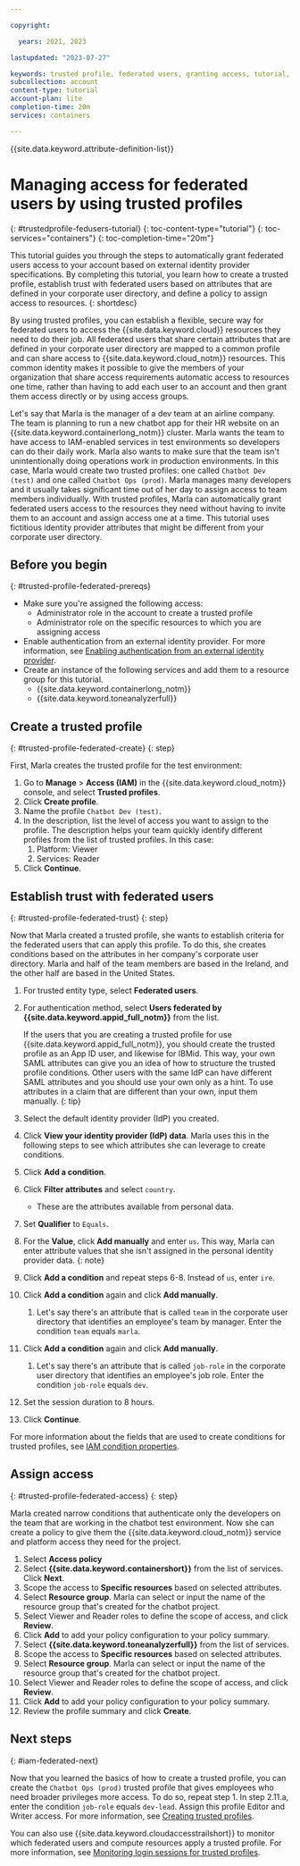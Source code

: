 ```yaml
---

copyright:

  years: 2021, 2023

lastupdated: "2023-07-27"

keywords: trusted profile, federated users, granting access, tutorial, IAM trusted profile, trust relationship, establish trust, trust policy, trusted entity, assume access, apply access
subcollection: account
content-type: tutorial
account-plan: lite 
completion-time: 20m
services: containers

---
```


{{site.data.keyword.attribute-definition-list}}

# Managing access for federated users by using trusted profiles
{: #trustedprofile-fedusers-tutorial}
{: toc-content-type="tutorial"} 
{: toc-services="containers"}
{: toc-completion-time="20m"}

This tutorial guides you through the steps to automatically grant federated users access to your account based on external identity provider specifications. By completing this tutorial, you learn how to create a trusted profile, establish trust with federated users based on attributes that are defined in your corporate user directory, and define a policy to assign access to resources.
{: shortdesc}

By using trusted profiles, you can establish a flexible, secure way for federated users to access the {{site.data.keyword.cloud}} resources they need to do their job. All federated users that share certain attributes that are defined in your corporate user directory are mapped to a common profile and can share access to {{site.data.keyword.cloud_notm}} resources. This common identity makes it possible to give the members of your organization that share access requirements automatic access to resources one time, rather than having to add each user to an account and then grant them access directly or by using access groups.

Let's say that Marla is the manager of a dev team at an airline company. The team is planning to run a new chatbot app for their HR website on an {{site.data.keyword.containerlong_notm}} cluster. Marla wants the team to have access to IAM-enabled services in test environments so developers can do their daily work. Marla also wants to make sure that the team isn't unintentionally doing operations work in production environments. In this case, Marla would create two trusted profiles: one called `Chatbot Dev (test)` and one called `Chatbot Ops (prod)`. Marla manages many developers and it usually takes significant time out of her day to assign access to team members individually. With trusted profiles, Marla can automatically grant federated users access to the resources they need without having to invite them to an account and assign access one at a time. This tutorial uses fictitious identity provider attributes that might be different from your corporate user directory. 

## Before you begin
{: #trusted-profile-federated-prereqs}

* Make sure you're assigned the following access: 
   * Administrator role in the account to create a trusted profile
   * Administrator role on the specific resources to which you are assigning access
* Enable authentication from an external identity provider. For more information, see [Enabling authentication from an external identity provider](/docs/account?topic=account-idp-integration).
* Create an instance of the following services and add them to a resource group for this tutorial.
   * {{site.data.keyword.containerlong_notm}}
   * {{site.data.keyword.toneanalyzerfull}}

## Create a trusted profile
{: #trusted-profile-federated-create}
{: step}

First, Marla creates the trusted profile for the test environment:

1. Go to **Manage** > **Access (IAM)** in the {{site.data.keyword.cloud_notm}} console, and select **Trusted profiles**.
2. Click **Create profile**.
3. Name the profile `Chatbot Dev (test)`.
4. In the description, list the level of access you want to assign to the profile. The description helps your team quickly identify different profiles from the list of trusted profiles. In this case:
   1. Platform: Viewer
   2. Services: Reader
5. Click **Continue**.

## Establish trust with federated users 
{: #trusted-profile-federated-trust}
{: step}

Now that Marla created a trusted profile, she wants to establish criteria for the federated users that can apply this profile. To do this, she creates conditions based on the attributes in her company's corporate user directory. Marla and half of the team members are based in the Ireland, and the other half are based in the United States. 

1. For trusted entity type, select **Federated users**.
1. For authentication method, select **Users federated by {{site.data.keyword.appid_full_notm}}** from the list.

   If the users that you are creating a trusted profile for use {{site.data.keyword.appid_full_notm}}, you should create the trusted profile as an App ID user, and likewise for IBMid. This way, your own SAML attributes can give you an idea of how to structure the trusted profile conditions. Other users with the same IdP can have different SAML attributes and you should use your own only as a hint. To use attributes in a claim that are different than your own, input them manually. 
   {: tip}

1. Select the default identity provider (IdP) you created.
1. Click **View your identity provider (IdP) data**. Marla uses this in the following steps to see which attributes she can leverage to create conditions.
1. Click **Add a condition**.
1. Click **Filter attributes** and select `country`.
    * These are the attributes available from personal data.
1. Set **Qualifier** to `Equals`.
1. For the **Value**, click **Add manually** and enter `us`.
    This way, Marla can enter attribute values that she isn't assigned in the personal identity provider data.
    {: note}

1. Click **Add a condition** and repeat steps 6-8. Instead of `us`, enter `ire`.
1. Click **Add a condition** again and click **Add manually**. 
    1. Let's say there's an attribute that is called `team` in the corporate user directory that identifies an employee's team by manager. Enter the condition `team` equals `marla`.
1. Click **Add a condition** again and click **Add manually**. 
    1. Let's say there's an attribute that is called `job-role` in the corporate user directory that identifies an employee's job role. Enter the condition `job-role` equals `dev`.
1. Set the session duration to 8 hours.
1. Click **Continue**.

For more information about the fields that are used to create conditions for trusted profiles, see [IAM condition properties](/docs/account?topic=account-iam-condition-properties).

## Assign access
{: #trusted-profile-federated-access}
{: step}

Marla created narrow conditions that authenticate only the developers on the team that are working in the chatbot test environment. Now she can create a policy to give them the {{site.data.keyword.cloud_notm}} service and platform access they need for the project.

1. Select **Access policy**
1. Select **{{site.data.keyword.containershort}}** from the list of services. Click **Next**.
1. Scope the access to **Specific resources** based on selected attributes. 
1. Select **Resource group**. Marla can select or input the name of the resource group that's created for the chatbot project.
1. Select Viewer and Reader roles to define the scope of access, and click **Review**. 
1. Click **Add** to add your policy configuration to your policy summary.
1. Select **{{site.data.keyword.toneanalyzerfull}}** from the list of services. 
1. Scope the access to **Specific resources** based on selected attributes. 
1. Select **Resource group**. Marla can select or input the name of the resource group that's created for the chatbot project.
1. Select Viewer and Reader roles to define the scope of access, and click **Review**. 
1. Click **Add** to add your policy configuration to your policy summary.
1. Review the profile summary and click **Create**.  

## Next steps
{: #iam-federated-next}

Now that you learned the basics of how to create a trusted profile, you can create the `Chatbot Ops (prod)` trusted profile that gives employees who need broader privileges more access. To do so, repeat step 1. In step 2.11.a, enter the condition `job-role` equals `dev-lead`. Assign this profile Editor and Writer access. For more information, see [Creating trusted profiles](/docs/account?topic=account-create-trusted-profile&interface=ui).

You can also use {{site.data.keyword.cloudaccesstrailshort}} to monitor which federated users and compute resources apply a trusted profile. For more information, see [Monitoring login sessions for trusted profiles](/docs/account?topic=account-trusted-profile-monitor).
